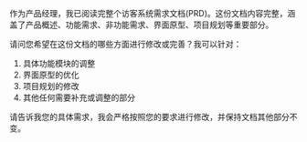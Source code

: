  作为产品经理，我已阅读完整个访客系统需求文档(PRD)。这份文档内容完整，涵盖了产品概述、功能需求、非功能需求、界面原型、项目规划等重要部分。

请问您希望在这份文档的哪些方面进行修改或完善？我可以针对：
1. 具体功能模块的调整
2. 界面原型的优化
3. 项目规划的修改
4. 其他任何需要补充或调整的部分

请告诉我您的具体需求，我会严格按照您的要求进行修改，并保持文档其他部分不变。
